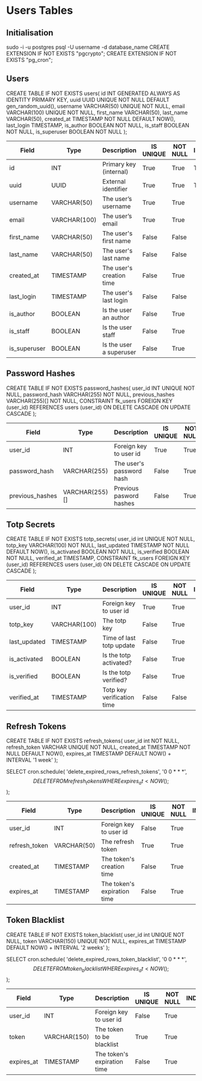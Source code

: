 # Users Tables
## Initialisation
sudo -i -u postgres
psql -U username -d database_name
CREATE EXTENSION IF NOT EXISTS "pgcrypto";
CREATE EXTENSION IF NOT EXISTS "pg_cron";

## Users
CREATE TABLE IF NOT EXISTS users(
    id INT GENERATED ALWAYS AS IDENTITY PRIMARY KEY,
    uuid UUID UNIQUE NOT NULL DEFAULT gen_random_uuid(),
    username VARCHAR(50) UNIQUE NOT NULL,
    email VARCHAR(100) UNIQUE NOT NULL,
    first_name VARCHAR(50),
    last_name VARCHAR(50),
    created_at TIMESTAMP NOT NULL DEFAULT NOW(),
    last_login TIMESTAMP,
    is_author BOOLEAN NOT NULL,
    is_staff BOOLEAN NOT NULL,
    is_superuser BOOLEAN NOT NULL
);

| Field           | Type           | Description                 | IS UNIQUE | NOT NULL | INDEX  |
|-----------------|----------------|-----------------------------|-----------|----------|--------|
| id         | INT            | Primary key (internal)      | True      | True     | True   |
| uuid            | UUID           | External identifier         | True      | True     | True   |
| username        | VARCHAR(50)    | The user’s username         | True      | True     |  |
| email           | VARCHAR(100)   | The user’s email            | True      | True     |  |
| first_name      | VARCHAR(50)    | The user's first name       | False     | False    |  |
| last_name       | VARCHAR(50)    | The user's last name        | False     | False    |  |
| created_at      | TIMESTAMP      | The user's creation time    | False     | True     |  |
| last_login      | TIMESTAMP      | The user's last login       | False     | False    |  |
| is_author       | BOOLEAN        | Is the user an author       | False     | True     |  |
| is_staff        | BOOLEAN        | Is the user staff           | False     | True     |  |
| is_superuser    | BOOLEAN        | Is the user a superuser     | False     | True     |  |

## Password Hashes
CREATE TABLE IF NOT EXISTS password_hashes(
    user_id INT UNIQUE NOT NULL,
    password_hash VARCHAR(255) NOT NULL,
    previous_hashes VARCHAR(255)[] NOT NULL,
    CONSTRAINT fk_users FOREIGN KEY (user_id)
        REFERENCES users (user_id)
        ON DELETE CASCADE
        ON UPDATE CASCADE
);

| Field           | Type           | Description                 | IS UNIQUE | NOT NULL | INDEX  |
|-----------------|----------------|-----------------------------|-----------|----------|--------|
| user_id         | INT            | Foreign key to user id      | True      | True     |  |
| password_hash   | VARCHAR(255)   | The user's password hash    | False     | True     |  |
| previous_hashes | VARCHAR(255)[] | Previous pasword hashes     | False     | True     |  |

## Totp Secrets
CREATE TABLE IF NOT EXISTS totp_secrets(
    user_id int UNIQUE NOT NULL,
    totp_key VARCHAR(100) NOT NULL,
    last_updated TIMESTAMP NOT NULL DEFAULT NOW(),
    is_activated BOOLEAN NOT NULL,
    is_verified BOOLEAN NOT NULL,
    verified_at TIMESTAMP,
    CONSTRAINT fk_users FOREIGN KEY (user_id)
        REFERENCES users (user_id)
        ON DELETE CASCADE
        ON UPDATE CASCADE
);

| Field           | Type           | Description                 | IS UNIQUE | NOT NULL | INDEX  |
|-----------------|----------------|-----------------------------|-----------|----------|--------|
| user_id         | INT            | Foreign key to user id      | True      | True     |  |
| totp_key        | VARCHAR(100)   | The totp key                | False     | True     |  |
| last_updated    | TIMESTAMP      | Time of last totp update    | False     | True     |  |
| is_activated    | BOOLEAN        | Is the totp activated?      | False     | True     |  |
| is_verified     | BOOLEAN        | Is the totp verified?       | False     | True     |  |
| verified_at     | TIMESTAMP      | Totp key verification time  | False     | False    |  |

## Refresh Tokens
CREATE TABLE IF NOT EXISTS refresh_tokens(
    user_id int NOT NULL,
    refresh_token VARCHAR UNIQUE NOT NULL,
    created_at TIMESTAMP NOT NULL DEFAULT NOW(),
    expires_at TIMESTAMP DEFAULT NOW() + INTERVAL '1 week'
);

SELECT cron.schedule(
    'delete_expired_rows_refresh_tokens',
    '0 0 * * *',
    $$ DELETE FROM refresh_tokens WHERE expires_at < NOW(); $$
);

| Field           | Type           | Description                 | IS UNIQUE | NOT NULL | INDEX  |
|-----------------|----------------|-----------------------------|-----------|----------|--------|
| user_id         | INT            | Foreign key to user id      | False     | True     |  |
| refresh_token   | VARCHAR(50)    | The refresh token           | True      | True     |  |
| created_at      | TIMESTAMP      | The token's creation time   | False     | True     |  |
| expires_at      | TIMESTAMP      | The token's expiration time | False     | True     |  |

## Token Blacklist
CREATE TABLE IF NOT EXISTS token_blacklist(
    user_id int UNIQUE NOT NULL,
    token VARCHAR(150) UNIQUE NOT NULL,
    expires_at TIMESTAMP DEFAULT NOW() + INTERVAL '2 weeks'
);

SELECT cron.schedule(
    'delete_expired_rows_token_blacklist',
    '0 0 * * *',
    $$ DELETE FROM token_blacklist WHERE expires_at < NOW(); $$
);

| Field           | Type           | Description                 | IS UNIQUE | NOT NULL | INDEX  |
|-----------------|----------------|-----------------------------|-----------|----------|--------|
| user_id         | INT            | Foreign key to user id      | False     | True     |  |
| token           | VARCHAR(150)   | The token to be blacklist   | True      | True     |  |
| expires_at      | TIMESTAMP      | The token's expiration time | False     | True     |  |
